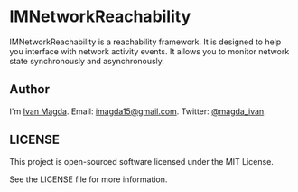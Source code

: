 # IMNetworkReachability

IMNetworkReachability is a reachability framework.
It is designed to help you interface with network activity events. It allows you to monitor network state synchronously and asynchronously.

## Author
I'm [Ivan Magda](https://www.facebook.com/ivan.magda).
Email: [imagda15@gmail.com](mailto:imagda15@gmail.com).
Twitter: [@magda_ivan](https://twitter.com/magda_ivan).

## LICENSE
This project is open-sourced software licensed under the MIT License.

See the LICENSE file for more information.
